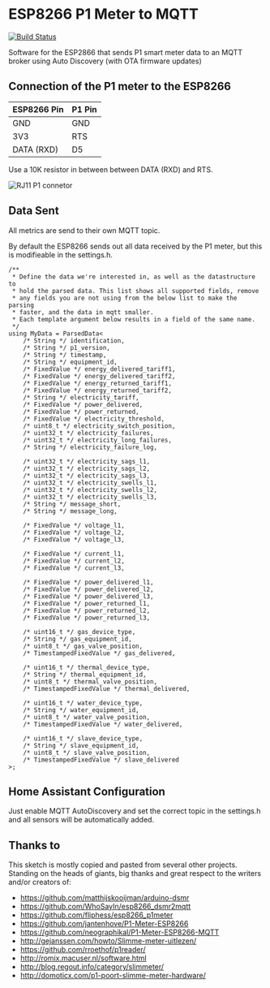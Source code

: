 # ESP8266 P1 Meter to MQTT

[![Build Status](https://travis-ci.org/MarijnKoesen/esp8266_p1meter_mqtt.svg?branch=master)](https://travis-ci.org/MarijnKoesen/esp8266_p1meter_mqtt)

Software for the ESP2866 that sends P1 smart meter data to an MQTT broker using Auto Discovery (with OTA firmware updates)


## Connection of the P1 meter to the ESP8266

| ESP8266 Pin | P1 Pin |
| ----        | ----   |
| GND         | GND    |
| 3V3         | RTS    |
| DATA (RXD)  | D5     |

Use a 10K resistor in between between DATA (RXD) and RTS.

![RJ11 P1 connetor](http://gejanssen.com/howto/Slimme-meter-uitlezen/RJ11-pinout.png)



## Data Sent

All metrics are send to their own MQTT topic.

By default the ESP8266 sends out all data received by the P1 meter, but this is modifieable in the settings.h.

```
/**
 * Define the data we're interested in, as well as the datastructure to
 * hold the parsed data. This list shows all supported fields, remove
 * any fields you are not using from the below list to make the parsing
 * faster, and the data in mqtt smaller. 
 * Each template argument below results in a field of the same name.
 */
using MyData = ParsedData<
    /* String */ identification,
    /* String */ p1_version,
    /* String */ timestamp,
    /* String */ equipment_id,
    /* FixedValue */ energy_delivered_tariff1,
    /* FixedValue */ energy_delivered_tariff2,
    /* FixedValue */ energy_returned_tariff1,
    /* FixedValue */ energy_returned_tariff2,
    /* String */ electricity_tariff,
    /* FixedValue */ power_delivered,
    /* FixedValue */ power_returned,
    /* FixedValue */ electricity_threshold,
    /* uint8_t */ electricity_switch_position,
    /* uint32_t */ electricity_failures,
    /* uint32_t */ electricity_long_failures,
    /* String */ electricity_failure_log,

    /* uint32_t */ electricity_sags_l1,
    /* uint32_t */ electricity_sags_l2,
    /* uint32_t */ electricity_sags_l3,
    /* uint32_t */ electricity_swells_l1,
    /* uint32_t */ electricity_swells_l2,
    /* uint32_t */ electricity_swells_l3,
    /* String */ message_short,
    /* String */ message_long,

    /* FixedValue */ voltage_l1,
    /* FixedValue */ voltage_l2,
    /* FixedValue */ voltage_l3,

    /* FixedValue */ current_l1,
    /* FixedValue */ current_l2,
    /* FixedValue */ current_l3,

    /* FixedValue */ power_delivered_l1,
    /* FixedValue */ power_delivered_l2,
    /* FixedValue */ power_delivered_l3,
    /* FixedValue */ power_returned_l1,
    /* FixedValue */ power_returned_l2,
    /* FixedValue */ power_returned_l3,

    /* uint16_t */ gas_device_type,
    /* String */ gas_equipment_id,
    /* uint8_t */ gas_valve_position,
    /* TimestampedFixedValue */ gas_delivered,

    /* uint16_t */ thermal_device_type,
    /* String */ thermal_equipment_id,
    /* uint8_t */ thermal_valve_position,
    /* TimestampedFixedValue */ thermal_delivered,

    /* uint16_t */ water_device_type,
    /* String */ water_equipment_id,
    /* uint8_t */ water_valve_position,
    /* TimestampedFixedValue */ water_delivered,

    /* uint16_t */ slave_device_type,
    /* String */ slave_equipment_id,
    /* uint8_t */ slave_valve_position,
    /* TimestampedFixedValue */ slave_delivered
>;
```


## Home Assistant Configuration

Just enable MQTT AutoDiscovery and set the correct topic in the settings.h and all sensors will be automatically added.


## Thanks to

This sketch is mostly copied and pasted from several other projects.
Standing on the heads of giants, big thanks and great respect to the writers and/or creators of:

- https://github.com/matthijskooijman/arduino-dsmr
- https://github.com/WhoSayIn/esp8266_dsmr2mqtt
- https://github.com/fliphess/esp8266_p1meter
- https://github.com/jantenhove/P1-Meter-ESP8266
- https://github.com/neographikal/P1-Meter-ESP8266-MQTT
- http://gejanssen.com/howto/Slimme-meter-uitlezen/
- https://github.com/rroethof/p1reader/
- http://romix.macuser.nl/software.html
- http://blog.regout.info/category/slimmeter/
- http://domoticx.com/p1-poort-slimme-meter-hardware/


